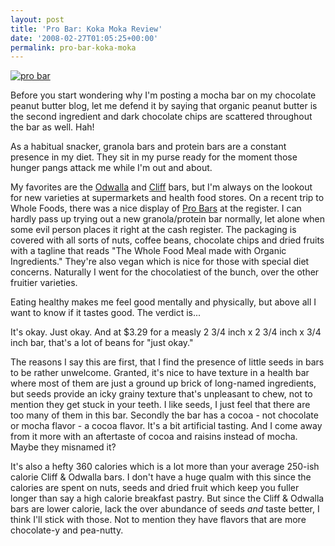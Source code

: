 ```yaml
---
layout: post
title: 'Pro Bar: Koka Moka Review'
date: '2008-02-27T01:05:25+00:00'
permalink: pro-bar-koka-moka
---
```

<a href="http://www.flickr.com/photos/kstar810/2290430420/"><img src="http://farm4.static.flickr.com/3115/2290430420_5a983332e1.jpg?v=0" alt="pro bar" /></a>

Before you start wondering why I'm posting a mocha bar on my chocolate peanut butter blog, let me defend it by saying that organic peanut butter is the second ingredient and dark chocolate chips are scattered throughout the bar as well. Hah!

As a habitual snacker, granola bars and protein bars are a constant presence in my diet. They sit in my purse ready for the moment those hunger pangs attack me while I'm out and about.

My favorites are the <a href="http://www.odwalla.com/product1.asp?p=nutritionalbars&sw=1">Odwalla</a> and <a href="http://www.clifbar.com/food/products_clif_bar/">Cliff</a> bars, but I'm always on the lookout for new varieties at supermarkets and health food stores. On a recent trip to Whole Foods, there was a nice display of <a href="http://www.theprobar.com/">Pro Bars</a> at the register. I can hardly pass up trying out a new granola/protein bar normally, let alone when some evil person places it right at the cash register. The packaging is covered with all sorts of nuts, coffee beans, chocolate chips and dried fruits with a tagline that reads "The Whole Food Meal made with Organic Ingredients." They're also vegan which is nice for those with special diet concerns. Naturally I went for the chocolatiest of the bunch, over the other fruitier varieties.

<!--more-->

Eating healthy makes me feel good mentally and physically, but above all I want to know if it tastes good. The verdict is...

It's okay. Just okay. And at $3.29 for a measly 2 3/4 inch x 2 3/4 inch x 3/4 inch bar, that's a lot of beans for "just okay." 

The reasons I say this are first, that I find the presence of little seeds in bars to be rather unwelcome. Granted, it's nice to have texture in a health bar where most of them are just a ground up brick of long-named ingredients, but seeds provide an icky grainy texture that's unpleasant to chew, not to mention they get stuck in your teeth. I like seeds, I just feel that there are too many of them in this bar. Secondly the bar has a cocoa - not chocolate or mocha flavor - a cocoa flavor. It's a bit artificial tasting. And I come away from it more with an aftertaste of cocoa and raisins instead of mocha. Maybe they misnamed it?

It's also a hefty 360 calories which is a lot more than your average 250-ish calorie Cliff & Odwalla bars. I don't have a huge qualm with this since the calories are spent on nuts, seeds and dried fruit which keep you fuller longer than say a high calorie breakfast pastry. But since the Cliff & Odwalla bars are lower calorie, lack the over abundance of seeds <em>and</em> taste better, I think I'll stick with those. Not to mention they have flavors that are more chocolate-y and pea-nutty. 
